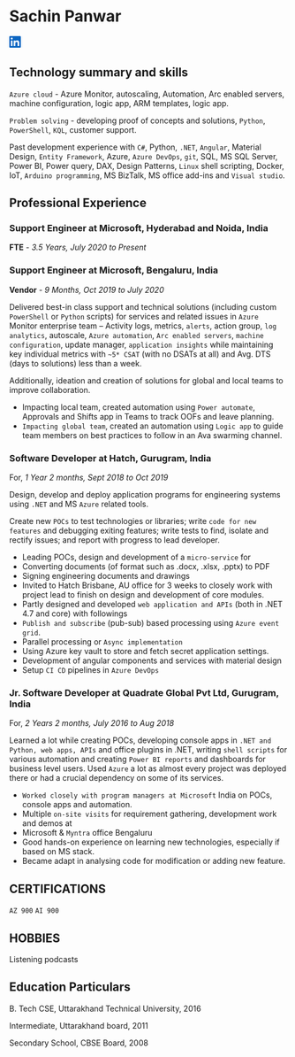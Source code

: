 # Sachin Panwar

[![LinkedIn](./img/in-21.png)](https://www.linkedin.com/in/sachinpanwar)

## Technology summary and skills

`Azure cloud` - Azure Monitor, autoscaling, Automation, Arc enabled servers, machine configuration, logic app, ARM
templates, logic app.

`Problem solving` - developing proof of concepts and solutions, `Python`, `PowerShell`, `KQL`, customer support.

Past development experience with `C#`, Python, `.NET`, `Angular`, Material Design, `Entity Framework`, Azure, `Azure
DevOps`, `git`, SQL, MS SQL Server, Power BI, Power query, DAX, Design Patterns, `Linux` shell scripting, Docker, IoT,
`Arduino programming`, MS BizTalk, MS office add-ins and `Visual studio`.

## Professional Experience

### Support Engineer at Microsoft, Hyderabad and Noida, India

**FTE** - *3.5 Years, July 2020 to Present*

### Support Engineer at Microsoft, Bengaluru, India

**Vendor** - *9 Months, Oct 2019 to July 2020*

Delivered best-in class support and technical solutions (including custom `PowerShell` or `Python` scripts) for services
and related issues in `Azure` Monitor enterprise team – Activity logs, metrics, `alerts`, action group, `log analytics`,
autoscale, `Azure automation`, `Arc enabled servers`, `machine configuration`, update manager, `application insights`
while maintaining key individual metrics with `~5* CSAT` (with no DSATs at all) and Avg. DTS (days to solutions) less
than a week.

Additionally, ideation and creation of solutions for global and local teams to improve collaboration.

- Impacting local team, created automation using `Power automate`, Approvals and Shifts app in Teams to track OOFs and
leave planning.
- `Impacting global team`, created an automation using `Logic app` to guide team members on best practices to follow in
an Ava swarming channel.

### Software Developer at Hatch, Gurugram, India

For, *1 Year 2 months, Sept 2018 to Oct 2019*

Design, develop and deploy application programs for engineering systems using `.NET` and MS `Azure` related tools.

Create new `POCs` to test technologies or libraries; write `code for new features` and debugging exiting features; write
tests to find, isolate and rectify issues; and report with progress to lead developer.

- Leading POCs, design and development of a `micro-service` for
- Converting documents (of format such as .docx, .xlsx, .pptx) to PDF
- Signing engineering documents and drawings
- Invited to Hatch Brisbane, AU office for 3 weeks to closely work with project lead to finish on design and development
of core modules.
- Partly designed and developed `web application and APIs` (both in .NET 4.7 and core) with followings
- `Publish and subscribe` (pub-sub) based processing using `Azure event grid`.
- Parallel processing or `Async implementation`
- Using Azure key vault to store and fetch secret application settings.
- Development of angular components and services with material design
- Setup `CI CD` pipelines in `Azure DevOps`

### Jr. Software Developer at Quadrate Global Pvt Ltd, Gurugram, India

For, *2 Years 2 months, July 2016 to Aug 2018*

Learned a lot while creating POCs, developing console apps in `.NET and Python, web apps, APIs` and office plugins in
.NET, writing `shell scripts` for various automation and creating `Power BI reports` and dashboards for business level
users.
Used `Azure` a lot as almost every project was deployed there or had a crucial dependency on some of its services.

- `Worked closely with program managers at Microsoft` India on POCs, console apps and automation.
- Multiple `on-site visits` for requirement gathering, development work and demos at
- Microsoft & `Myntra` office Bengaluru
- Good hands-on experience on learning new technologies, especially if based on MS stack.
- Became adapt in analysing code for modification or adding new feature.

## CERTIFICATIONS

`AZ 900` `AI 900`

## HOBBIES

Listening podcasts

## Education Particulars

B. Tech CSE, Uttarakhand Technical University, 2016

Intermediate, Uttarakhand board, 2011

Secondary School, CBSE Board, 2008

